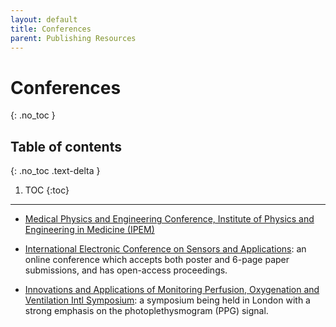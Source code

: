 ```yaml
---
layout: default
title: Conferences
parent: Publishing Resources
---
```


# Conferences
{: .no_toc }

## Table of contents
{: .no_toc .text-delta }

1. TOC
{:toc}

---

* [Medical Physics and Engineering Conference, Institute of Physics and Engineering in Medicine (IPEM)](https://www.ipem.ac.uk/conferencesevents/mpec.aspx)

* [International Electronic Conference on Sensors and Applications](https://ecsa-6.sciforum.net/): an online conference which accepts both poster and 6-page paper submissions, and has open-access proceedings.

* [Innovations and Applications of Monitoring Perfusion, Oxygenation and Ventilation Intl Symposium](https://iampov.org/): a symposium being held in London with a strong emphasis on the photoplethysmogram (PPG) signal.